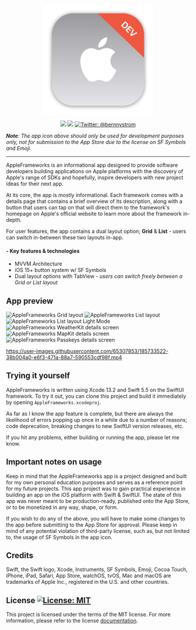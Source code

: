 <p align="center">
    <img src="./AppleFrameworks/Assets.xcassets/AppIcon.appiconset/mac512.png" alt="AppleFrameworks logo" width="300" maxHeight="171" />
</p>

<p align="center">
    <img src="https://img.shields.io/badge/iOS-15.0+-blue.svg" />
    <img src="https://img.shields.io/badge/Swift-5.5-orange.svg" />
    <a href="https://twitter.com/bernnystrom">
        <img src="https://img.shields.io/badge/Contact-@bernnystrom-lightgrey.svg?style=flat" alt="Twitter: @bernnystrom" />
    </a>
</p>

  ***Note**: The app icon above should only be used for development purposes only, not for submission to the App Store due to the license on SF Symbols and Emoji.*

 <hr />

AppleFrameworks is an informational app designed to provide software developers building applications on Apple platforms with the discovery of Apple's range of SDKs and hopefully, inspire developers with new project ideas for their next app.

At its core, the app is mostly informational. Each framework comes with a details page that contains a brief overview of its description, along with a button that users can tap on that will direct them to the framework's homepage on Apple's official website to learn more about the framework in-depth.

For user features, the app contains a dual layout option; **Grid** & **List** - users can switch in-between these two layouts in-app.

#### - Key features & technologies

* MVVM Architecture
* iOS 15+ button system w/ SF Symbols
* Dual layout options with TabView - *users can switch freely between a Grid or List layout*

## App preview

<p>
    <img src="https://user-images.githubusercontent.com/65307853/185733317-b26973bb-0e24-478c-92d4-ffcdfd5d72d4.png" alt="AppleFrameworks Grid layout" width="250">
    <img src="https://user-images.githubusercontent.com/65307853/185733372-4491f0e8-df33-4311-a76e-cfbdab742536.png" alt="AppleFrameworks List layout" width="250">
    <img src="https://user-images.githubusercontent.com/65307853/185734073-8dcd0195-03a6-4322-bc77-e0e44a06fc4f.png" alt="AppleFrameworks List layout Light Mode" width="250">
    <img src="https://user-images.githubusercontent.com/65307853/185733417-6aac2de0-4ea8-48dd-98e6-1fa400768d4e.png" alt="AppleFrameworks WeatherKit details screen" width="250">
    <img src="https://user-images.githubusercontent.com/65307853/185733450-7351b4d6-35ca-446a-a60a-7538e4532103.png" alt="AppleFrameworks MapKit details screen" width="250">
    <img src="https://user-images.githubusercontent.com/65307853/185734095-e6b00112-e24e-4e4a-ab87-da9ad177e381.png" alt="AppleFrameworks Passkeys details screen" width="250">
</p>

https://user-images.githubusercontent.com/65307853/185733522-38b004a0-e6f3-471a-88a7-590553cdf98f.mp4

## Trying it yourself

AppleFrameworks is written using Xcode 13.2 and Swift 5.5 on the SwiftUI framework. To try it out, you can clone this project and build it immediately by opening `AppleFrameworks.xcodeproj`.

As far as I know the app feature is complete, but there are always the likelihood of errors popping up once in a while due to a number of reasons; code deprecation, breaking changes to new SwiftUI version releases, etc. 

If you hit any problems, either building or running the app, please let me know.

## Important notes on usage

Keep in mind that the AppleFrameworks app is a project designed and built for my own personal education purposes and serves as a reference point for my future projects. This app project was to gain practical experience in building an app on the iOS platform with Swift & SwiftUI. The state of this app was never meant to be production-ready, published onto the App Store, or to be monetized in any way, shape, or form.

If you wish to do any of the above, you will have to make some changes to the app before submitting to the App Store for approval. Please keep in mind of any potential violation of third-party license, such as, but not limited to, the usage of SF Symbols in the app icon.

## Credits

Swift, the Swift logo, Xcode, Instruments, SF Symbols, Emoji, Cocoa Touch, iPhone, iPad, Safari, App Store, watchOS, tvOS, Mac and macOS are trademarks of Apple Inc., registered in the U.S. and other countries.

## License <a aria-label="AppleFrameworks is free to use" href="https://choosealicense.com/licenses/mit/" target="_blank"><img alt="License: MIT" src="https://img.shields.io/badge/License-MIT-success.svg?style=flat-square&color=33CC12" target="_blank" /></a>

This project is licensed under the terms of the MIT license. For more information, please refer to the license [documentation](LICENSE).
